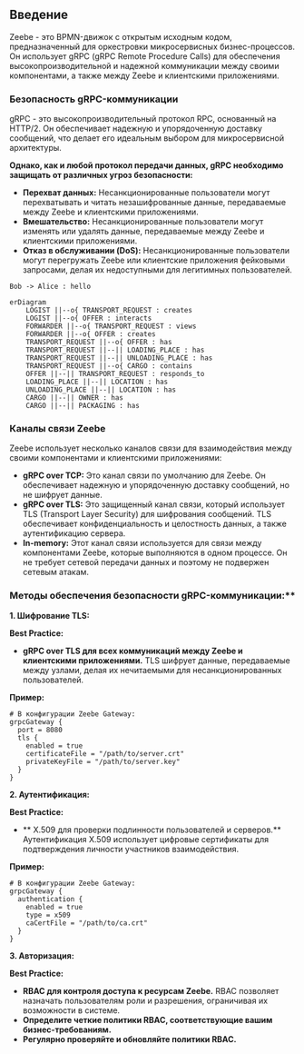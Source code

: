 ## Введение

Zeebe - это BPMN-движок с открытым исходным кодом, предназначенный для оркестровки микросервисных бизнес-процессов. Он использует gRPC (gRPC Remote Procedure Calls) для обеспечения высокопроизводительной и надежной коммуникации между своими компонентами, а также между Zeebe и клиентскими приложениями. 

### Безопасность gRPC-коммуникации

gRPC - это высокопроизводительный протокол RPC, основанный на HTTP/2. Он обеспечивает надежную и упорядоченную доставку сообщений, что делает его идеальным выбором для микросервисной архитектуры. 

**Однако, как и любой протокол передачи данных, gRPC необходимо защищать от различных угроз безопасности:**

* **Перехват данных:** Несанкционированные пользователи могут перехватывать и читать незашифрованные данные, передаваемые между Zeebe и клиентскими приложениями.
* **Вмешательство:** Несанкционированные пользователи могут изменять или удалять данные, передаваемые между Zeebe и клиентскими приложениями.
* **Отказ в обслуживании (DoS):** Несанкционированные пользователи могут перегружать Zeebe или клиентские приложения фейковыми запросами, делая их недоступными для легитимных пользователей.

```plantuml
Bob -> Alice : hello
```


```mermaid
erDiagram
    LOGIST ||--o{ TRANSPORT_REQUEST : creates
    LOGIST ||--o{ OFFER : interacts
    FORWARDER ||--o{ TRANSPORT_REQUEST : views
    FORWARDER ||--o{ OFFER : creates
    TRANSPORT_REQUEST ||--o{ OFFER : has
    TRANSPORT_REQUEST ||--|| LOADING_PLACE : has
    TRANSPORT_REQUEST ||--|| UNLOADING_PLACE : has
    TRANSPORT_REQUEST ||--o{ CARGO : contains
    OFFER ||--|| TRANSPORT_REQUEST : responds_to
    LOADING_PLACE ||--|| LOCATION : has
    UNLOADING_PLACE ||--|| LOCATION : has
    CARGO ||--|| OWNER : has
    CARGO ||--|| PACKAGING : has
```



### Каналы связи Zeebe

Zeebe использует несколько каналов связи для взаимодействия между своими компонентами и клиентскими приложениями:

* **gRPC over TCP:** Это канал связи по умолчанию для Zeebe. Он обеспечивает надежную и упорядоченную доставку сообщений, но не шифрует данные.
* **gRPC over TLS:** Это защищенный канал связи, который использует TLS (Transport Layer Security) для шифрования сообщений. TLS обеспечивает конфиденциальность и целостность данных, а также аутентификацию сервера.
* **In-memory:** Этот канал связи используется для связи между компонентами Zeebe, которые выполняются в одном процессе. Он не требует сетевой передачи данных и поэтому не подвержен сетевым атакам.

### Методы обеспечения безопасности gRPC-коммуникации:**

**1. Шифрование TLS:**

**Best Practice:**

* **gRPC over TLS для всех коммуникаций между Zeebe и клиентскими приложениями.** TLS шифрует данные, передаваемые между узлами, делая их нечитаемыми для несанкционированных пользователей.

**Пример:**

```
# В конфигурации Zeebe Gateway:
grpcGateway {
  port = 8080
  tls {
    enabled = true
    certificateFile = "/path/to/server.crt"
    privateKeyFile = "/path/to/server.key"
  }
}
```

**2. Аутентификация:**

**Best Practice:**

* ** X.509 для проверки подлинности пользователей и серверов.** Аутентификация X.509 использует цифровые сертификаты для подтверждения личности участников взаимодействия.


**Пример:**

```
# В конфигурации Zeebe Gateway:
grpcGateway {
  authentication {
    enabled = true
    type = x509
    caCertFile = "/path/to/ca.crt"
  }
}
```

**3. Авторизация:**

**Best Practice:**

* **RBAC для контроля доступа к ресурсам Zeebe.** RBAC позволяет назначать пользователям роли и разрешения, ограничивая их возможности в системе.
* **Определите четкие политики RBAC, соответствующие вашим бизнес-требованиям.**
* **Регулярно проверяйте и обновляйте политики RBAC.**

